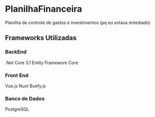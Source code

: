 # PlanilhaFinanceira
Planilha de controle de gastos e investimentos (pq eu estava entediado)

## Frameworks Utilizadas

### BackEnd
.Net Core 3.1
Entity Framework Core

### Front End
Vue.js
Nuxt
Buefy.js

### Banco de Dados
PostgreSQL
